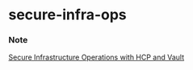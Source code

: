 # secure-infra-ops

### Note
[Secure Infrastructure Operations with HCP and Vault](https://quartz-college-39f.notion.site/secure-infra-ops-103b0c29052f80b88b36f40dc8b24461?pvs=4)
